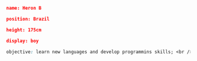 
```json
  name: Heron B
```
```json
  position: Brazil
```
```json
  height: 175cm
```
```json
  display: boy
```
```css
  objective: learn new languages and develop programmins skills; <br /> 
```
